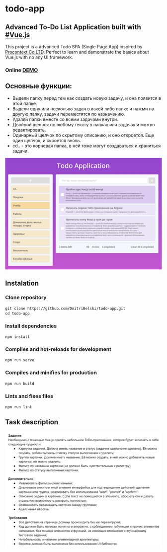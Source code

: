 # todo-app

## Advanced To-Do List Application built with [#Vue.js](https://github.com/vuejs/vue)

This project is a advanced Todo SPA (Single Page App) inspired by [Procontext Co LTD](https://procontext.ru). Perfect to learn and demonstrate the basics about Vue.js with no any UI framework.

### Online **[DEMO](https://DmitriBelski.github.io/todo-app)**

## Основные функции:

- Выдели папку перед тем как создать новую задачу, и она появится в этой папке.
- Выдели одну или несколько задач в какой либо папке и нажми на другую папку, задачи переместятся по назначению.
- Удаляй папки вместе со всеми задачами внутри.
- Двойной щелчок по любому тексту в папках или задачах и можно редактировать.
- Одинарный щелчок по скрытому описанию, и оно откроется. Еще один щелчок, и скроется вновь.
- cd.. - это корневая папка, в ней тоже могут создаваться и храниться задачи.

![example](example.jpg)

## Instalation

### Clone repository
```
git clone https://github.com/DmitriBelski/todo-app.git
cd todo-app
```

### Install dependencies
```
npm install
```

### Compiles and hot-reloads for development
```
npm run serve
```

### Compiles and minifies for production
```
npm run build
```

### Lints and fixes files
```
npm run lint
```
## Task description
![task description](task.jpg)


